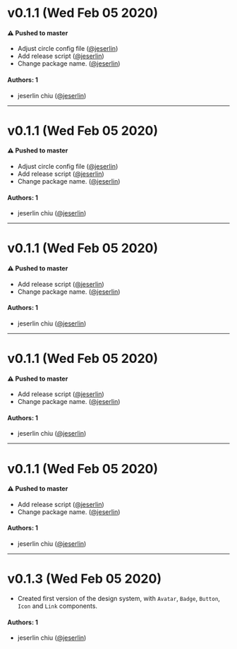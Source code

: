 # v0.1.1 (Wed Feb 05 2020)

#### ⚠️  Pushed to master

- Adjust circle config file  ([@jeserlin](https://github.com/jeserlin))
- Add release script  ([@jeserlin](https://github.com/jeserlin))
- Change package name.  ([@jeserlin](https://github.com/jeserlin))

#### Authors: 1

- jeserlin chiu ([@jeserlin](https://github.com/jeserlin))

---

# v0.1.1 (Wed Feb 05 2020)

#### ⚠️  Pushed to master

- Adjust circle config file  ([@jeserlin](https://github.com/jeserlin))
- Add release script  ([@jeserlin](https://github.com/jeserlin))
- Change package name.  ([@jeserlin](https://github.com/jeserlin))

#### Authors: 1

- jeserlin chiu ([@jeserlin](https://github.com/jeserlin))

---

# v0.1.1 (Wed Feb 05 2020)

#### ⚠️  Pushed to master

- Add release script  ([@jeserlin](https://github.com/jeserlin))
- Change package name.  ([@jeserlin](https://github.com/jeserlin))

#### Authors: 1

- jeserlin chiu ([@jeserlin](https://github.com/jeserlin))

---

# v0.1.1 (Wed Feb 05 2020)

#### ⚠️  Pushed to master

- Add release script  ([@jeserlin](https://github.com/jeserlin))
- Change package name.  ([@jeserlin](https://github.com/jeserlin))

#### Authors: 1

- jeserlin chiu ([@jeserlin](https://github.com/jeserlin))

---

# v0.1.1 (Wed Feb 05 2020)

#### ⚠️  Pushed to master

- Add release script  ([@jeserlin](https://github.com/jeserlin))
- Change package name.  ([@jeserlin](https://github.com/jeserlin))

#### Authors: 1

- jeserlin chiu ([@jeserlin](https://github.com/jeserlin))

---

# v0.1.3 (Wed Feb 05 2020)

- Created first version of the design system, with `Avatar`, `Badge`, `Button`, `Icon` and `Link` components.

#### Authors: 1

- jeserlin chiu ([@jeserlin](https://github.com/jeserlin))
